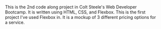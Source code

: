 This is the 2nd code along project in Colt Steele's Web Developer Bootcamp. It is written
using HTML, CSS, and Flexbox. This is the first project I've used Flexbox in. It is a mockup 
of 3 different pricing options for a service.